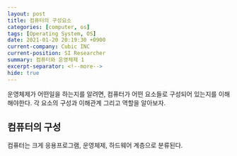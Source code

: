 ```yaml
---
layout: post
title: 컴퓨터의 구성요소
categories: [computer, os]
tags: [Operating System, OS]
date: 2021-01-20 20:19:30 +0900
current-company: Cubic INC
current-position: SI Researcher
summary: 컴퓨터와 운영체제 1
excerpt-separator: <!--more-->
hide: true
---
```

운영체제가 어떤일을 하는지를 알려면, 컴퓨터가 어떤 요소들로 구성되어 있는지를 이해 해야한다.
각 요소의 구성과 이해관계 그리고 역할을 알아보자.
<!--more-->

## 컴퓨터의 구성

컴퓨터는 크게 응용프로그램, 운영체제, 하드웨어 계층으로 분류된다.




